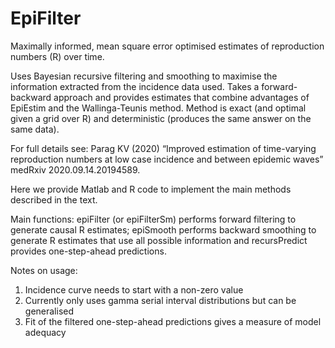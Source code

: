 # EpiFilter
Maximally informed, mean square error optimised estimates of reproduction numbers (R) over time.

Uses Bayesian recursive filtering and smoothing to maximise the information extracted from the incidence data used. 
Takes a forward-backward approach and provides estimates that combine advantages of EpiEstim and the Wallinga-Teunis method.
Method is exact (and optimal given a grid over R) and deterministic (produces the same answer on the same data).

For full details see: 
Parag KV (2020) “Improved estimation of time-varying reproduction numbers at low case incidence and between epidemic waves” medRxiv 2020.09.14.20194589.

Here we provide Matlab and R code to implement the main methods described in the text.

Main functions: epiFilter (or epiFilterSm) performs forward filtering to generate causal R estimates; epiSmooth performs backward smoothing to generate R estimates that use all possible information and recursPredict provides one-step-ahead predictions.

Notes on usage:
1) Incidence curve needs to start with a non-zero value
2) Currently only uses gamma serial interval distributions but can be generalised
3) Fit of the filtered one-step-ahead predictions gives a measure of model adequacy

